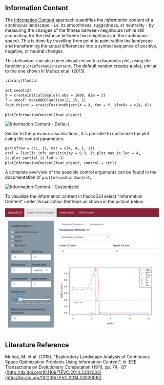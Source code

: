 ## Information Content

The [Information Content](ic.md) approach quantifies the *information content* of a continuous landscape - i.e. its smoothness, ruggedness, or neutrality - by measuring the changes of the fitness between neighbours (while still accounting for the distance between two neighbours in the continuous space). This is done by travelling from point to point within the landscape and transforming the actual differences into a symbol sequence of positive, negative, or neutral changes.

This behaviour can also been visualized with a diagnostic plot, using the function `plotInformationContent`. The default version creates a plot, similar to the one shown in Mu&ntilde;oz et al. (2015).

```{r}
library(flacco)

set.seed(12)
X = createInitialSample(n.obs = 1000, dim = 2)
f = smoof::makeBBOBFunction(2, 15, 1)
feat.object = createFeatureObject(X = X, fun = f, blocks = c(4, 6))

plotInformationContent(feat.object)
```

![Information Content - Default](example_info1.svg)

Similar to the previous visualizations, it is possible to customize the plot using the control parameters.

```{r}
par(mfrow = c(1, 1), mar = c(4, 4, 1, 1))
ctrl = list(ic.info_sensitivity = 0.3, ic.plot.max_ic.lwd = 4, ic.plot.partial_ic.lwd = 3)
plotInformationContent(feat.object, control = ctrl)
```

A complete overview of the possible control arguments can be found in the documentation of `plotInformationContent`.


![Information Content - Customized](example_info2.svg)

To visualize the information content in flaccoGUI select "Information Content" under Visualization Methods as shown in the picture below.

![ICviz](example_gui_viz_ic.png)

## Literature Reference
Mu&ntilde;oz, M. et al. (2015), "Exploratory Landscape Analysis of Continuous Space Optimization Problems Using Information Content", in IEEE Transactions on Evolutionary Computation (19:1), pp. 74--87 ([http://dx.doi.org/10.1109/TEVC.2014.2302006](http://dx.doi.org/10.1109/TEVC.2014.2302006)).

